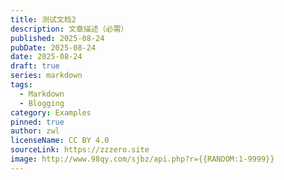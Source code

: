 ```yaml
---
title: 测试文档2
description: 文章描述（必需）
published: 2025-08-24
pubDate: 2025-08-24
date: 2025-08-24
draft: true
series: markdown
tags:
  - Markdown
  - Blogging
category: Examples
pinned: true
author: zwl
licenseName: CC BY 4.0
sourceLink: https://zzzero.site
image: http://www.98qy.com/sjbz/api.php?r={{RANDOM:1-9999}}
---
```

